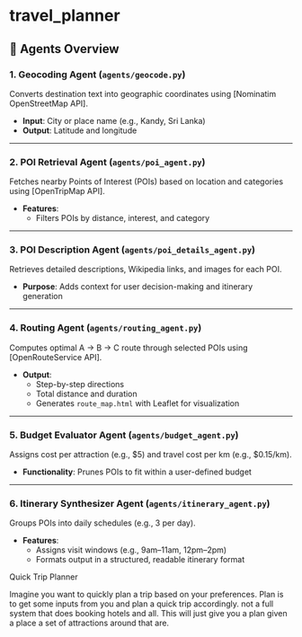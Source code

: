 # travel_planner

## 🤖 Agents Overview

### 1. Geocoding Agent (`agents/geocode.py`)
Converts destination text into geographic coordinates using [Nominatim OpenStreetMap API].

- **Input**: City or place name (e.g., Kandy, Sri Lanka)
- **Output**: Latitude and longitude

---

### 2. POI Retrieval Agent (`agents/poi_agent.py`)
Fetches nearby Points of Interest (POIs) based on location and categories using [OpenTripMap API].

- **Features**:
    - Filters POIs by distance, interest, and category

---

### 3. POI Description Agent (`agents/poi_details_agent.py`)
Retrieves detailed descriptions, Wikipedia links, and images for each POI.

- **Purpose**: Adds context for user decision-making and itinerary generation

---

### 4. Routing Agent (`agents/routing_agent.py`)
Computes optimal A → B → C route through selected POIs using [OpenRouteService API].

- **Output**:
    - Step-by-step directions
    - Total distance and duration
    - Generates `route_map.html` with Leaflet for visualization

---

### 5. Budget Evaluator Agent (`agents/budget_agent.py`)
Assigns cost per attraction (e.g., $5) and travel cost per km (e.g., $0.15/km).

- **Functionality**: Prunes POIs to fit within a user-defined budget

---

### 6. Itinerary Synthesizer Agent (`agents/itinerary_agent.py`)
Groups POIs into daily schedules (e.g., 3 per day).

- **Features**:
    - Assigns visit windows (e.g., 9am–11am, 12pm–2pm)
    - Formats output in a structured, readable itinerary format


Quick Trip Planner

Imagine you want to quickly plan a trip based on your preferences. 
Plan is to get some inputs from you and plan a quick trip accordingly.
not a full system that does booking hotels and all. This will just give you a plan given a place a set of attractions around that are.